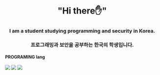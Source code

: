 <h1 align='center'> "Hi there✋️" </p>

<h3 align='center'> I am a student studying programming and security in Korea. </p>
<h3 align='center'> 프로그래밍과 보안을 공부하는 한국의 학생입니다. </p>

#### PROGRAMING lang
<img src="https://img.shields.io/badge/C-A8B9CC.svg?style=for-the-badge&logo=C&logoColor=white">
   <img src="https://img.shields.io/badge/Python-3776AB?style=for-the-badge&logo=Python&logoColor=white">
   <img src="https://img.shields.io/badge/c++-00599C.svg?style=for-the-badge&logo=C++&logoColor=white"/>
  
